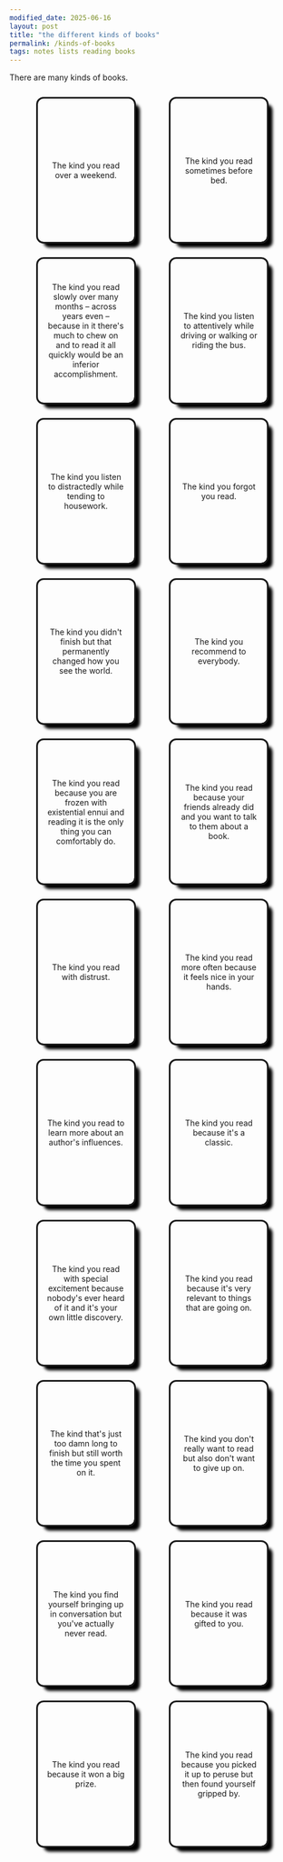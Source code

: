```yaml
---
modified_date: 2025-06-16
layout: post
title: "the different kinds of books"
permalink: /kinds-of-books
tags: notes lists reading books
---
```


There are many kinds of books.
<!--more-->

<style>
    #kinds-of-books-container {
        display: flex;
        flex-flow: row wrap;
        justify-content: space-evenly;
        align-items: center;
        width: 100%;
    }
    .kind-of-book {
        aspect-ratio: 0.63;
        width: auto;
        height: auto;
        min-width: 70px;
        min-height: 110px;
        max-width: 140px;
        max-height: 240px;
        outline: solid;
        border-radius: 10px;
        padding: 15px;
        margin: 15px;
        box-shadow: 10px 10px 5px black;
        /* Vertical center alignment */
        display: flex;
        align-items: center;
        text-align: center;
        overflow: auto;
    }
</style>

<div id="kinds-of-books-container">
    <div class="kind-of-book">The kind you read over a weekend.</div>
    <div class="kind-of-book">The kind you read sometimes before bed.</div>
    <div class="kind-of-book">The kind you read slowly over many months – across years even – because in it there's much to chew on and to read it all quickly would be an inferior accomplishment.</div>
    <div class="kind-of-book">The kind you listen to attentively while driving or walking or riding the bus.</div>
    <div class="kind-of-book">The kind you listen to distractedly while tending to housework.</div>
    <div class="kind-of-book">The kind you forgot you read.</div>
    <div class="kind-of-book">The kind you didn't finish but that permanently changed how you see the world.</div>
    <div class="kind-of-book">The kind you recommend to everybody.</div>
    <div class="kind-of-book">The kind you read because you are frozen with existential ennui and reading it is the only thing you can comfortably do.</div>
    <div class="kind-of-book">The kind you read because your friends already did and you want to talk to them about a book.</div>
    <div class="kind-of-book">The kind you read with distrust.</div>
    <div class="kind-of-book">The kind you read more often because it feels nice in your hands.</div>
    <div class="kind-of-book">The kind you read to learn more about an author's influences.</div>
    <div class="kind-of-book">The kind you read because it's a classic.</div>
    <div class="kind-of-book">The kind you read with special excitement because nobody's ever heard of it and it's your own little discovery.</div>
    <div class="kind-of-book">The kind you read because it's very relevant to things that are going on.</div>
    <div class="kind-of-book">The kind that's just too damn long to finish but still worth the time you spent on it.</div>
    <div class="kind-of-book">The kind you don't really want to read but also don't want to give up on.</div>
    <div class="kind-of-book">The kind you find yourself bringing up in conversation but you've actually never read.</div>
    <div class="kind-of-book">The kind you read because it was gifted to you.</div>
    <div class="kind-of-book">The kind you read because it won a big prize.</div>
    <div class="kind-of-book">The kind you read because you picked it up to peruse but then found yourself gripped by.</div>
</div>